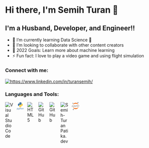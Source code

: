 # Hi there, I'm Semih Turan 👋

## I'm a Husband, Developer, and Engineer!!
- 🌱 I’m currently learning Data Science 🤣
- 👯 I’m looking to collaborate with other content creators
- 🥅 2022 Goals: Learn more about machine learning
- ⚡ Fun fact: I love to play a video game and using flight simulation  

### Connect with me:
<a href="https://www.linkedin.com/in/turansemih/" target="blank"><img align="center" src="https://raw.githubusercontent.com/rahuldkjain/github-profile-readme-generator/master/src/images/icons/Social/linked-in-alt.svg" alt="https://www.linkedin.com/in/turansemih/" height="30" width="40" /></a>

### Languages and Tools:
<a href="https://code.visualstudio.com/" target="_blank"><img align="left" alt="Visual Studio Code" width="26px" src="https://cdn.jsdelivr.net/gh/devicons/devicon/icons/vscode/vscode-original.svg" style="padding-right:10px;" />

<a href="https://www.python.org" target="_blank"><img align="left" alt="HTML5" width="26px" src="https://raw.githubusercontent.com/devicons/devicon/master/icons/python/python-original-wordmark.svg" style="padding-right:10px;" />

<a href="https://www.w3.org/html/" target="_blank"><img align="left" alt="HTML5" width="26px" src="https://cdn.jsdelivr.net/gh/devicons/devicon/icons/html5/html5-original.svg" style="padding-right:10px;" />

<a href="https://github.com/semih-turan" target="_blank"><img align="left" alt="GitHub" width="26px" src="https://user-images.githubusercontent.com/3369400/139448065-39a229ba-4b06-434b-bc67-616e2ed80c8f.png" style="padding-right:10px;" />

<a href="https://git-scm.com/" target="_blank"><img align="left" alt="GitHub" width="26px" src="https://www.vectorlogo.zone/logos/git-scm/git-scm-icon.svg" style="padding-right:10px;" />

<a href="https://app.patika.dev/rumeysayurtseven" target="blank"><img align="left" alt="Semih-Turan Patika.dev" width="26px" src="https://uploads-ssl.webflow.com/6097e0eca1e87557da031fef/609859a191abe5d64b17fed3_Patika%20logo.png" style="padding-right:10px;" />

<a href="https://www.jupyter.org" target="_blank"><img align="left" alt="GitHub" width="26px" src="https://raw.githubusercontent.com/devicons/devicon/master/icons/jupyter/jupyter-original-wordmark.svg" style="padding-right:10px;" />
